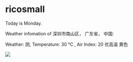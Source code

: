 # ricosmall

Today is Monday.

Weather infomation of 深圳市南山区， 广东省， 中国: 

Weather: 阴, Temperature: 30 ℃ , Air Index: 20 优高温 黄色

<img src="https://github-readme-stats.vercel.app/api?username=ricosmall&show_icons=true" />

